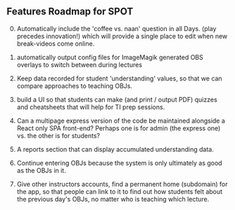 Features Roadmap for SPOT
-------------------------

0) Automatically include the 'coffee vs. naan' question in all Days. (play precedes innovation!) which will 
provide a single place to edit when new break-videos come online.

1) automatically output config files for ImageMagik generated OBS overlays to switch between during lectures

2) Keep data recorded for student 'understanding' values, so that we can compare approaches to teaching OBJs.

3) build a UI so that students can make (and print / output PDF) quizzes and cheatsheets that will help for 
TI prep sessions.

4) Can a multipage express version of the code be maintained alongside a React only SPA front-end? Perhaps 
one is for admin (the express one) vs. the other is for students?

5) A reports section that can display accumulated understanding data.

6) Continue entering OBJs because the system is only ultimately as good as the OBJs in it.

7) Give other instructors accounts, find a permanent home (subdomain) for the app, so that people can link 
to it to find out how students felt about the previous day's OBJs, no matter who is teaching which lecture.

